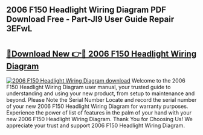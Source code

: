 ## 2006 F150 Headlight Wiring Diagram PDF Download Free - Part-Jl9 User Guide Repair 3EFwL

# <h2><a href="http://dfnvkoa.blite.top/?on=2006+F150+Headlight+Wiring+Diagram">🔗Download New 👉🔴 2006 F150 Headlight Wiring Diagram</a></h2>

[![2006 F150 Headlight Wiring Diagram download](https://i.imgur.com/lujVjoI.png)](http://dfnvkoa.blite.top/?on=2006+F150+Headlight+Wiring+Diagram)
Welcome to the 2006 F150 Headlight Wiring Diagram user manual, your trusted guide to understanding and using your new product, from setup to maintenance and beyond. Please Note the Serial Number Locate and record the serial number of your new 2006 F150 Headlight Wiring Diagram for warranty purposes. Experience the power of list of features in the palm of your hand with your new 2006 F150 Headlight Wiring Diagram. Thank You for Choosing Us! We appreciate your trust and support 2006 F150 Headlight Wiring Diagram.
